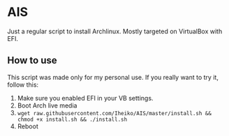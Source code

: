 # AIS
Just a regular script to install Archlinux. Mostly targeted on VirtualBox with EFI.

## How to use
This script was made only for my personal use. If you really want to try it, follow this:
1. Make sure you enabled EFI in your VB settings.
2. Boot Arch live media
3. `wget raw.githubusercontent.com/Iheiko/AIS/master/install.sh && chmod +x install.sh && ./install.sh`
4. Reboot

